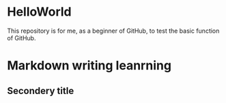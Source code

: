 # HelloWorld
This repository is for me, as a beginner of GitHub, to test the basic function of GitHub.
# Markdown writing leanrning
## Secondery title
